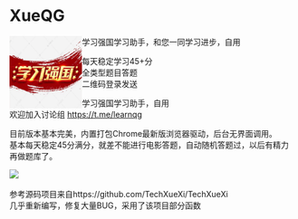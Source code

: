 # XueQG
<div>
  <img width="128" height="128" align="left" src="./img/Icon.png" alt="XueQG"/>
  <p>学习强国学习助手，和您一同学习进步，自用<br></p>
  每天稳定学习45+分<br>
  全类型题目答题<br>
  二维码登录发送<br>  
</div>

学习强国学习助手，自用<br>
欢迎加入讨论组
https://t.me/learnqg

目前版本基本完美，内置打包Chrome最新版浏览器驱动，后台无界面调用。<br>
基本每天稳定45分满分，就差不能进行电影答题，自动随机答题过，以后有精力再做题库了。

<img src="https://raw.githubusercontent.com/imkenf/Xue/main/0001.jpg" width="65%">

参考源码项目来自https://github.com/TechXueXi/TechXueXi <br>
几乎重新编写，修复大量BUG，采用了该项目部分函数<br>
